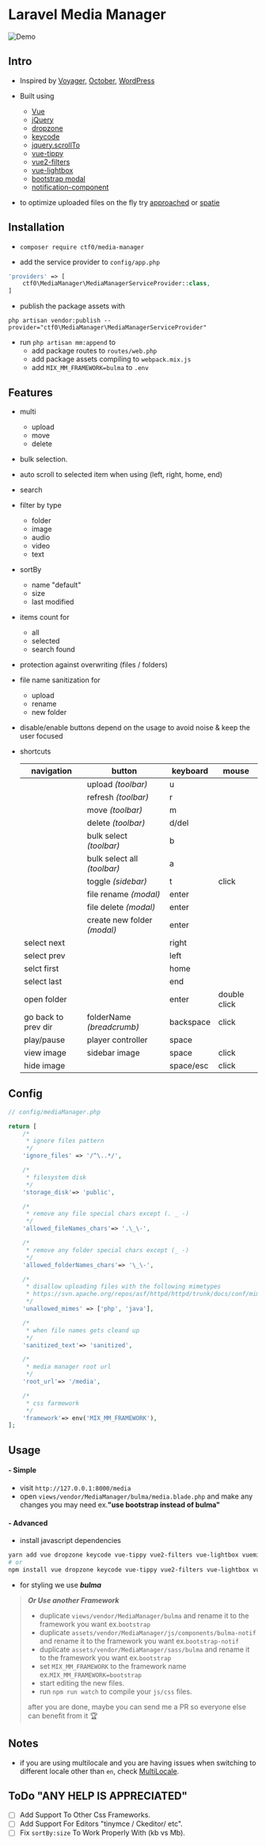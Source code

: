 # Laravel Media Manager

![Demo](./demo.jpg)

## Intro

- Inspired by [Voyager](https://github.com/the-control-group/voyager), [October](https://github.com/octobercms/october), [WordPress](https://codex.wordpress.org/Media_Library_Screen)
- Built using
    + [Vue](https://vuejs.org/)
    + [jQuery](https://jquery.com/)
    + [dropzone](http://www.dropzonejs.com/)
    + [keycode](https://github.com/timoxley/keycode)
    + [jquery.scrollTo](https://github.com/flesler/jquery.scrollTo)
    + [vue-tippy](https://github.com/KABBOUCHI/vue-tippy)
    + [vue2-filters](https://github.com/freearhey/vue2-filters)
    + [vue-lightbox](https://github.com/phecko/vue-lightbox)
    + [bootstrap modal](http://getbootstrap.com/javascript/#modals)
    + [notification-component](https://github.com/ctf0/Notification-Component)

- to optimize uploaded files on the fly try [approached](https://github.com/approached/laravel-image-optimizer) or [spatie](https://github.com/spatie/laravel-image-optimizer)

## Installation

- `composer require ctf0/media-manager`

- add the service provider to `config/app.php`

```php
'providers' => [
    ctf0\MediaManager\MediaManagerServiceProvider::class,
]
```

- publish the package assets with

`php artisan vendor:publish --provider="ctf0\MediaManager\MediaManagerServiceProvider"`

- run `php artisan mm:append` to
    + add package routes to `routes/web.php`
    + add package assets compiling to `webpack.mix.js`
    + add `MIX_MM_FRAMEWORK=bulma` to `.env`

## Features

- multi
    - upload
    - move
    - delete
- bulk selection.
- auto scroll to selected item when using (left, right, home, end)
- search
- filter by type
    + folder
    + image
    + audio
    + video
    + text
- sortBy
    + name "default"
    + size
    + last modified
- items count for
    + all
    + selected
    + search found
- protection against overwriting (files / folders)
- file name sanitization for
    + upload
    + rename
    + new folder
- disable/enable buttons depend on the usage to avoid noise & keep the user focused
- shortcuts

    |      navigation     |            button           |  keyboard |    mouse     |
    |---------------------|-----------------------------|-----------|--------------|
    |                     | upload *(toolbar)*          | u         |              |
    |                     | refresh *(toolbar)*         | r         |              |
    |                     | move *(toolbar)*            | m         |              |
    |                     | delete *(toolbar)*          | d/del     |              |
    |                     | bulk select *(toolbar)*     | b         |              |
    |                     | bulk select all *(toolbar)* | a         |              |
    |                     | toggle *(sidebar)*          | t         | click        |
    |                     | file rename *(modal)*       | enter     |              |
    |                     | file delete *(modal)*       | enter     |              |
    |                     | create new folder *(modal)* | enter     |              |
    | select next         |                             | right     |              |
    | select prev         |                             | left      |              |
    | selct first         |                             | home      |              |
    | select last         |                             | end       |              |
    | open folder         |                             | enter     | double click |
    | go back to prev dir | folderName *(breadcrumb)*   | backspace | click        |
    | play/pause          | player controller           | space     |              |
    | view image          | sidebar image               | space     | click        |
    | hide image          |                             | space/esc | click        |

## Config

```php
// config/mediaManager.php

return [
    /*
     * ignore files pattern
     */
    'ignore_files' => '/^\..*/',

    /*
     * filesystem disk
     */
    'storage_disk'=> 'public',

    /*
     * remove any file special chars except (. _ -)
     */
    'allowed_fileNames_chars'=> '.\_\-',

    /*
     * remove any folder special chars except (_ -)
     */
    'allowed_folderNames_chars'=> '\_\-',

    /*
     * disallow uploading files with the following mimetypes
     * https://svn.apache.org/repos/asf/httpd/httpd/trunk/docs/conf/mime.types
     */
    'unallowed_mimes' => ['php', 'java'],

    /*
     * when file names gets cleand up
     */
    'sanitized_text'=> 'sanitized',

    /*
     * media manager root url
     */
    'root_url'=> '/media',

    /*
     * css farmework
     */
    'framework'=> env('MIX_MM_FRAMEWORK'),
];
```

## Usage

#### - Simple
- visit `http://127.0.0.1:8000/media`
- open `views/vendor/MediaManager/bulma/media.blade.php` and make any changes you may need ex.**"use bootstrap instead of bulma"**

#### - Advanced
- install javascript dependencies

```bash
yarn add vue dropzone keycode vue-tippy vue2-filters vue-lightbox vuemit
# or
npm install vue dropzone keycode vue-tippy vue2-filters vue-lightbox vuemit
```

- for styling we use ***bulma***

> ***Or Use another Framework***
>
> - duplicate `views/vendor/MediaManager/bulma` and rename it to the framework you want ex.`bootstrap`
> - duplicate `assets/vendor/MediaManager/js/components/bulma-notif` and rename it to the framework you want ex.`bootstrap-notif`
> - duplicate `assets/vendor/MediaManager/sass/bulma` and rename it to the framework you want ex.`bootstrap`
> - set `MIX_MM_FRAMEWORK` to the framework name ex.`MIX_MM_FRAMEWORK=bootstrap`
> - start editing the new files.
> - run `npm run watch` to compile your `js/css` files.
>
> after you are done, maybe you can send me a PR so everyone else can benefit from it :trophy:

## Notes
- if you are using multilocale and you are having issues when switching to different locale other than `en`, check [MultiLocale](https://github.com/ctf0/Laravel-Media-Manager/wiki/MultiLocale).

## ToDo "ANY HELP IS APPRECIATED"

* [ ] Add Support To Other Css Frameworks.
* [ ] Add Support For Editors "tinymce / Ckeditor/ etc".
* [ ] Fix `sortBy:size` To Work Properly With (kb vs Mb).
